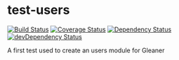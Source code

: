 # test-users

[![Build Status](https://travis-ci.org/RotaruDan/test-users.svg?branch=master)](https://travis-ci.org/RotaruDan/test-users) [![Coverage Status](https://coveralls.io/repos/RotaruDan/test-users/badge.svg)](https://coveralls.io/r/RotaruDan/test-users) [![Dependency Status](https://david-dm.org/RotaruDan/test-users.svg)](https://david-dm.org/RotaruDan/test-users) [![devDependency Status](https://david-dm.org/RotaruDan/test-users/dev-status.svg)](https://david-dm.org/RotaruDan/test-users#info=devDependencies)

A first test used to create an users module for Gleaner
